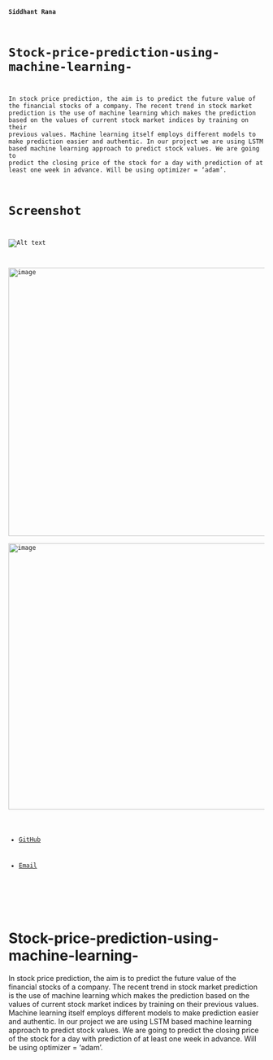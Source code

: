 <code>

**Siddhant Rana**

# Stock-price-prediction-using-machine-learning-
In stock price prediction, the aim is to predict the future value of the financial stocks of a company.  The recent trend in stock market prediction is the use of machine learning which makes the prediction based on the values of current stock market indices by training on their previous values. Machine learning itself employs different models to make prediction easier and authentic.  In our project we are using LSTM based machine learning approach to predict stock values.  We are going to predict the closing price of the stock for a day with prediction of at least one week in advance. Will be using optimizer = ‘adam’. 


 # Screenshot #


  ![Alt text](Capture.PNG?raw=true "Optional Title")
  
  <img width="528" alt="image" src="https://user-images.githubusercontent.com/102248068/159757536-2089d303-fc53-4e9b-9257-e5f0a1353ce8.png">

<img width="524" alt="image" src="https://user-images.githubusercontent.com/102248068/159757336-25b68e31-520e-42c1-8138-bfd815841ee1.png">

  
- [GitHub](https://github.com/rana1619 "Siddhant Rana")

- [Email](mailto:rsiddhant982@gmail.com?subject=Hi% "Hi!")

<!-- - [Profile](https://www.linkedin.com/in/sauravgaur "Welcome")
 -->
</code>



# Stock-price-prediction-using-machine-learning-
In stock price prediction, the aim is to predict the future value of the financial stocks of a company.  The recent trend in stock market prediction is the use of machine learning which makes the prediction based on the values of current stock market indices by training on their previous values. Machine learning itself employs different models to make prediction easier and authentic.  In our project we are using LSTM based machine learning approach to predict stock values.  We are going to predict the closing price of the stock for a day with prediction of at least one week in advance. Will be using optimizer = ‘adam’. 
